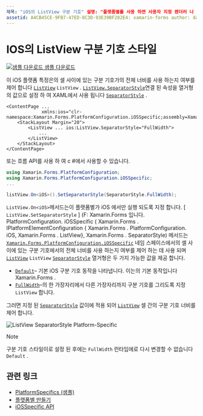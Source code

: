 ```yaml
---
제목: "iOS의 ListView 구분 기호" 설명: "플랫폼별를 사용 하면 사용자 지정 렌더러 나 효과를 구현 하지 않고 특정 플랫폼 에서만 사용할 수 있는 기능을 사용할 수 있습니다. 이 문서에서는 ListView의 셀 사이에 있는 구분 기호가 ListView의 전체 너비를 사용 하는지 여부를 제어 하는 iOS 플랫폼별를 사용 하는 방법을 설명 합니다.
assetid: A4CB45CE-9FB7-47ED-8C3D-93E39BF282E4: xamarin-forms author: davidbritch: dabritch:: 10/24/2018-loc: [ Xamarin.Forms ,]입니다. Xamarin.Essentials
---
```


# <a name="listview-separator-style-on-ios"></a>IOS의 ListView 구분 기호 스타일

[![샘플 다운로드](~/media/shared/download.png) 샘플 다운로드](https://docs.microsoft.com/samples/xamarin/xamarin-forms-samples/userinterface-platformspecifics)

이 iOS 플랫폼 특정은의 셀 사이에 있는 구분 기호가의 전체 너비를 사용 하는지 여부를 제어 합니다 [`ListView`](xref:Xamarin.Forms.ListView) `ListView` . [`ListView.SeparatorStyle`](xref:Xamarin.Forms.PlatformConfiguration.iOSSpecific.ListView.SeparatorStyleProperty)연결 된 속성을 열거형의 값으로 설정 하 여 XAML에서 사용 됩니다 [`SeparatorStyle`](xref:Xamarin.Forms.PlatformConfiguration.iOSSpecific.SeparatorStyle) .

```xaml
<ContentPage ...
             xmlns:ios="clr-namespace:Xamarin.Forms.PlatformConfiguration.iOSSpecific;assembly=Xamarin.Forms.Core">
    <StackLayout Margin="20">
        <ListView ... ios:ListView.SeparatorStyle="FullWidth">
            ...
        </ListView>
    </StackLayout>
</ContentPage>
```

또는 흐름 API를 사용 하 여 c #에서 사용할 수 있습니다.

```csharp
using Xamarin.Forms.PlatformConfiguration;
using Xamarin.Forms.PlatformConfiguration.iOSSpecific;
...

listView.On<iOS>().SetSeparatorStyle(SeparatorStyle.FullWidth);
```

`ListView.On<iOS>`메서드는이 플랫폼별가 iOS 에서만 실행 되도록 지정 합니다. [ `ListView.SetSeparatorStyle` ] (F: Xamarin.Forms 입니다. PlatformConfiguration. iOSSpecific ( Xamarin.Forms . IPlatformElementConfiguration { Xamarin.Forms . PlatformConfiguration. iOS, Xamarin.Forms . ListView}, Xamarin.Forms . SeparatorStyle) 메서드는 [`Xamarin.Forms.PlatformConfiguration.iOSSpecific`](xref:Xamarin.Forms.PlatformConfiguration.iOSSpecific) 네임 스페이스에서의 셀 사이에 있는 구분 기호에서의 전체 너비를 사용 하는지 여부를 제어 하는 데 사용 되며 [`ListView`](xref:Xamarin.Forms.ListView) `ListView` [`SeparatorStyle`](xref:Xamarin.Forms.PlatformConfiguration.iOSSpecific.SeparatorStyle) 열거형은 두 가지 가능한 값을 제공 합니다.

- [`Default`](xref:Xamarin.Forms.PlatformConfiguration.iOSSpecific.SeparatorStyle.Default)– 기본 iOS 구분 기호 동작을 나타냅니다. 이는의 기본 동작입니다 Xamarin.Forms .
- [`FullWidth`](xref:Xamarin.Forms.PlatformConfiguration.iOSSpecific.SeparatorStyle.FullWidth)–의 한 가장자리에서 다른 가장자리까지 구분 기호를 그리도록 지정 `ListView` 합니다.

그러면 지정 된 [`SeparatorStyle`](xref:Xamarin.Forms.PlatformConfiguration.iOSSpecific.SeparatorStyle) 값이에 적용 되어 [`ListView`](xref:Xamarin.Forms.ListView) 셀 간의 구분 기호 너비를 제어 합니다.

![](listview-separator-style-images/listview-separatorstyle.png "ListView SeparatorStyle Platform-Specific")

> [!NOTE]
> 구분 기호 스타일이로 설정 된 후에는 `FullWidth` 런타임에로 다시 변경할 수 없습니다 `Default` .

## <a name="related-links"></a>관련 링크

- [PlatformSpecifics (샘플)](https://docs.microsoft.com/samples/xamarin/xamarin-forms-samples/userinterface-platformspecifics)
- [플랫폼별 만들기](~/xamarin-forms/platform/platform-specifics/index.md#creating-platform-specifics)
- [iOSSpecific API](xref:Xamarin.Forms.PlatformConfiguration.iOSSpecific)
